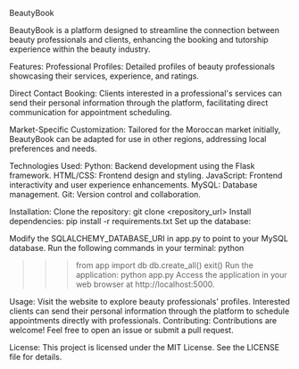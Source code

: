 BeautyBook

BeautyBook is a platform designed to streamline the connection between beauty professionals and clients, enhancing the booking and tutorship experience within the beauty industry.

Features:
Professional Profiles: Detailed profiles of beauty professionals showcasing their services, experience, and ratings.

Direct Contact Booking: Clients interested in a professional's services can send their personal information through the platform, facilitating direct communication for appointment scheduling.

Market-Specific Customization: Tailored for the Moroccan market initially, BeautyBook can be adapted for use in other regions, addressing local preferences and needs.

Technologies Used:
Python: Backend development using the Flask framework.
HTML/CSS: Frontend design and styling.
JavaScript: Frontend interactivity and user experience enhancements.
MySQL: Database management.
Git: Version control and collaboration.

Installation:
Clone the repository:
git clone <repository_url>
Install dependencies:
pip install -r requirements.txt
Set up the database:

Modify the SQLALCHEMY_DATABASE_URI in app.py to point to your MySQL database.
Run the following commands in your terminal:
python
>>> from app import db
>>> db.create_all()
>>> exit()
Run the application:
python app.py
Access the application in your web browser at http://localhost:5000.

Usage:
Visit the website to explore beauty professionals' profiles.
Interested clients can send their personal information through the platform to schedule appointments directly with professionals.
Contributing:
Contributions are welcome! Feel free to open an issue or submit a pull request.

License:
This project is licensed under the MIT License. See the LICENSE file for details.